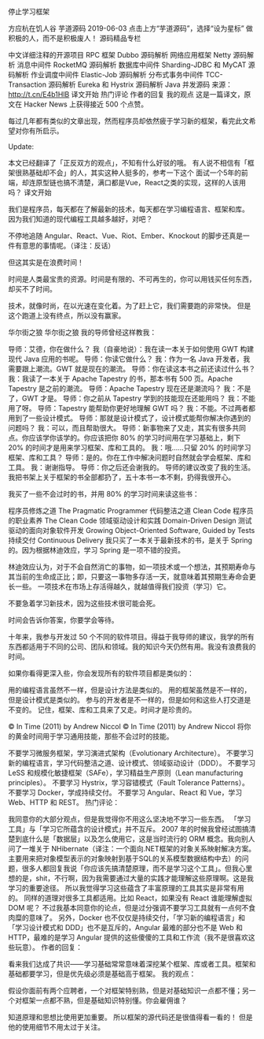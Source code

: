 停止学习框架

方应杭在饥人谷  芋道源码  2019-06-03
点击上方“芋道源码”，选择“设为星标”
做积极的人，而不是积极废人！
源码精品专栏

中文详细注释的开源项目
RPC 框架 Dubbo 源码解析
网络应用框架 Netty 源码解析
消息中间件 RocketMQ 源码解析
数据库中间件 Sharding-JDBC 和 MyCAT 源码解析
作业调度中间件 Elastic-Job 源码解析
分布式事务中间件 TCC-Transaction 源码解析
Eureka 和 Hystrix 源码解析
Java 并发源码
来源：http://t.cn/E4b1HlB
译文开始
热门评论
作者的回复
我的观点
这是一篇译文，原文在 Hacker News 上获得接近 500 个点赞。

每过几年都有类似的文章出现，然而程序员却依然疲于学习新的框架，看完此文希望对你有所启示。

Update:

本文已经翻译了「正反双方的观点」，不知有什么好驳的哦。
有人说不相信有「框架很熟基础却不会」的人，其实这种人挺多的，参考一下这个
面试一个5年的前端，却连原型链也搞不清楚，满口都是Vue，React之类的实现，这样的人该用吗？
译文开始

我们是程序员，每天都在了解最新的技术，每天都在学习编程语言、框架和库。
因为我们知道的现代编程工具越多越好，对吧？

不停地追随 Angular、React、Vue、Riot、Ember、Knockout 的脚步还真是一件有意思的事情呢。（译注：反话）

但这其实是在浪费时间！

时间是人类最宝贵的资源。时间是有限的、不可再生的，你可以用钱买任何东西，却买不了时间。

技术，就像时尚，在以光速在变化着。为了赶上它，我们需要跑的非常快。
但是这个跑道上没有终点，所以没有赢家。

华尔街之狼
华尔街之狼
我的导师曾经这样教我：

导师：艾德，你在做什么？
我（自豪地说）：我在读一本关于如何使用 GWT 构建现代 Java 应用的书呢。
导师：你读它做什么？
我：作为一名 Java 开发者，我需要跟上潮流。GWT 就是现在的潮流。
导师：你在读这本书之前还读过什么书？
我：我读了一本关于 Apache Tapestry 的书，那本书有 500 页。Apache Tapestry 是之前的潮流。
导师：Apache Tapestry 现在还是潮流吗？
我：不是了，GWT 才是。
导师：你之前从 Tapestry 学到的技能现在还能用吗？
我：不能用了呀。
导师：Tapestry 能帮助你更好地理解 GWT 吗？
我：不能。不过两者都用到了一些设计模式。
导师：那就是设计模式了，设计模式能帮你解决你遇到的问题吗？
我：可以，而且帮助很大。
导师：新事物来了又走，其实有很多共同点。你应该学你该学的。你应该把你 80% 的学习时间用在学习基础上，剩下 20% 的时间才是用来学习框架、库和工具的。
我：哦……只留 20% 的时间学习框架、库和工具？
导师：是的。你在工作中解决问题时自然就会学会框架、库和工具。
我：谢谢指导。
导师：你之后还会谢我的。
导师的建议改变了我的生活。我把书架上关于框架的书全部都扔了，五十本书一本不剩，扔得我很开心。

我买了一些不会过时的书，并用 80% 的学习时间来读这些书：

程序员修炼之道 The Pragmatic Programmer
代码整洁之道 Clean Code
程序员的职业素养 The Clean Code
领域驱动设计和实践 Domain-Driven Design
测试驱动的面向对象软件开发 Growing Object-Oriented Software, Guided by Tests
持续交付 Continuous Delivery
我只买了一本关于最新技术的书，是关于 Spring 的。因为根据林迪效应，学习 Spring 是一项不错的投资。

林迪效应认为，对于不会自然消亡的事物，如一项技术或一个想法，其预期寿命与其当前的生命成正比；即，只要这一事物多存活一天，就意味着其预期生寿命会更长一些。
一项技术在市场上存活得越久，就越值得我们投资（学习）它。

不要急着学习新技术，因为这些技术很可能会死。

时间会告诉你答案，你要学会等待。

十年来，我参与开发过 50 个不同的软件项目。得益于我导师的建议，我学的所有东西都适用于不同的公司、团队和领域。我的知识今天仍然有用。我没有浪费我的时间。

如果你看得更深入些，你会发现所有的软件项目都是类似的：

用的编程语言虽然不一样，但是设计方法是类似的。
用的框架虽然是不一样的，但是设计模式是类似的。
参与的开发者是不一样的，但是如何和这些人打交道是不变的。
记住，框架、库和工具来了又走。时间才是珍贵的。

© In Time (2011) by Andrew Niccol
© In Time (2011) by Andrew Niccol
将你的黄金时间用于学习通用技能，那些不会过时的技能。

不要学习微服务框架，学习演进式架构（Evolutionary Architecture）。
不要学习新的编程语言，学习代码整洁之道、设计模式、领域驱动设计（DDD）。
不要学习 LeSS 和规模化敏捷框架（SAFe），学习精益生产原则（Lean manufacturing principles）。
不要学习 Hystrix，学习容错模式（Fault Tolerance Patterns）。
不要学习 Docker，学成持续交付。
不要学习 Angular、React 和 Vue，学习 Web、HTTP 和 REST。
热门评论：

我同意你的大部分观点，但是我觉得你不用这么坚决地不学习一些东西。
「学习工具」与「学习它所蕴含的设计模式」并不互斥。
2007 年的时候我曾经试图搞清楚到底什么是「数据层」以及怎么使用它，这是当时流行的 ORM 概念。我向别人问了一堆关于 NHibernate（译注：一个面向.NET框架的对象关系映射解决方案。主要用来把对象模型表示的对象映射到基于SQL的关系模型数据结构中去）的问题，很多人都回复我说「你应该先搞清楚原理，而不是学习这个工具」。但我心里想的是，shit，不行啊，因为我需要通过大量的实践才能理解这些原理啊。这是我学习的重要途径。
所以我觉得学习这些蕴含了丰富原理的工具其实是非常有用的。
同样的道理对很多工具都适用。比如 React，如果没有 React 谁能理解虚拟 DOM 呢？
不过我基本同意你的论点，但是过分强调不要学习工具就有一点何不食肉糜的意味了。
另外，Docker 也不仅仅是持续交付，「学习新的编程语言」和「学习设计模式和 DDD」也不是互斥的，Angular 最难的部分也不是 Web 和 HTTP，最难的是学习 Angular 提供的这些傻傻的工具和工作流（我不是很喜欢这些玩意）。
作者的回复：

看来我们达成了共识——学习基础常常意味着深挖某个框架、库或者工具。框架和基础都要学习，但是优先级必须是基础高于框架。
我的观点：

假设你面前有两个应聘者，一个对框架特别熟，但是对基础知识一点都不懂；另一个对框架一点都不熟，但是基础知识特别懂。你会雇佣谁？

知道原理和思想比使用更加重要。
所以框架的源代码还是很值得看一看的！
但是他的使用细节不用太过于关注。
